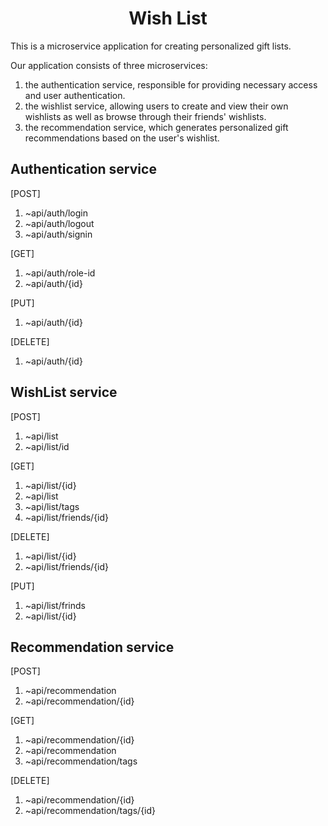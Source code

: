 <h1 align="center">Wish List</h1>
<p margonTop="20px">This is a microservice application for creating personalized gift lists.</p>
<p maarginTop="20px">Our application consists of three microservices: <p>
<ol>
<li>the authentication service, responsible for providing necessary access and user authentication.</li>
<li>the wishlist service, allowing users to create and view their own wishlists as well as browse through their friends' wishlists.</li>
<li>the recommendation service, which generates personalized gift recommendations based on the user's wishlist.</li>
</ol>

<h2>Authentication service</h2>
<p>[POST]</p>
<ol>
<li>~api/auth/login</li>
<li>~api/auth/logout</li>
<li>~api/auth/signin</li>
</ol>
<p>[GET]</p>
<ol>
<li>~api/auth/role-id</li>
<li>~api/auth/{id}</li>
</ol>
<p>[PUT]</p>
<ol>
<li>~api/auth/{id}</li>
</ol>
<p>[DELETE]</p>
<ol>
<li>~api/auth/{id}</li>
</ol>

<h2>WishList service</h2>
<p>[POST]</p>
<ol>
<li>~api/list</li>
<li>~api/list/id</li>
</ol>
<p>[GET]</p>
<ol>
<li>~api/list/{id}</li>
<li>~api/list</li>
<li>~api/list/tags</li>
<li>~api/list/friends/{id}</li>
</ol>
<p>[DELETE]</p>
<ol>
<li>~api/list/{id}</li>
<li>~api/list/friends/{id}</li>
</ol>
<p>[PUT]</p>
<ol>
<li>~api/list/frinds</li>
<li>~api/list/{id}</li>
</ol>

<h2>Recommendation service</h2>
<p>[POST]</p>
<ol>
<li>~api/recommendation</li>
<li>~api/recommendation/{id}</li>
</ol>
<p>[GET]</p>
<ol>
<li>~api/recommendation/{id}</li>
<li>~api/recommendation</li>
<li>~api/recommendation/tags</li>
</ol>
<p>[DELETE]</p>
<ol>
<li>~api/recommendation/{id}</li>
<li>~api/recommendation/tags/{id}</li>
</ol>
